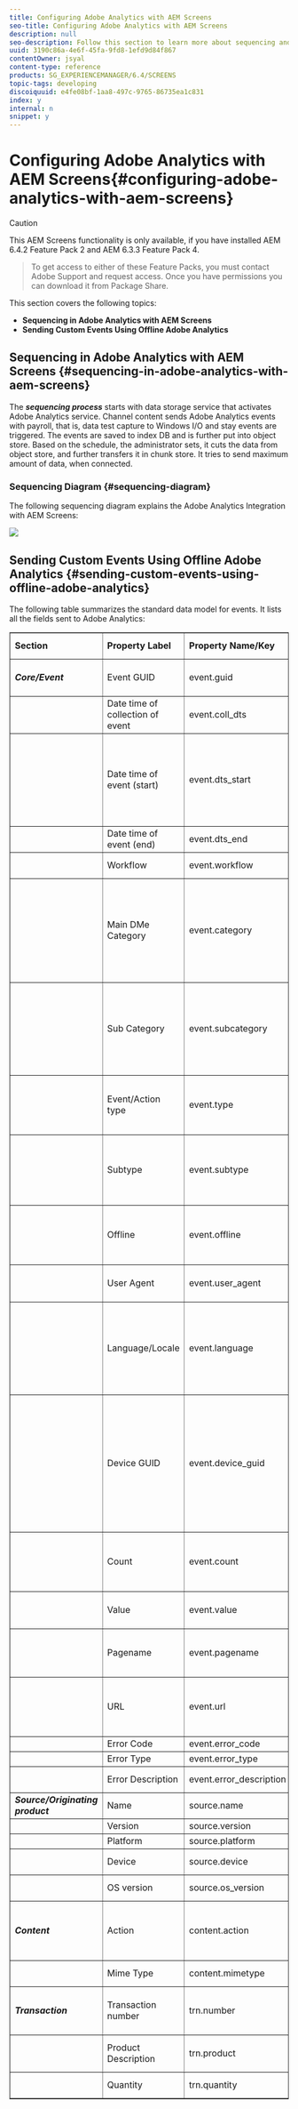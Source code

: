 ```yaml
---
title: Configuring Adobe Analytics with AEM Screens
seo-title: Configuring Adobe Analytics with AEM Screens
description: null
seo-description: Follow this section to learn more about sequencing and sending custom events using Offline Adobe Analytics 
uuid: 3190c86a-4e6f-45fa-9fd8-1efd9d84f867
contentOwner: jsyal
content-type: reference
products: SG_EXPERIENCEMANAGER/6.4/SCREENS
topic-tags: developing
discoiquuid: e4fe08bf-1aa8-497c-9765-86735ea1c831
index: y
internal: n
snippet: y
---
```


# Configuring Adobe Analytics with AEM Screens{#configuring-adobe-analytics-with-aem-screens}

>[!CAUTION]
>
>This AEM Screens functionality is only available, if you have installed AEM 6.4.2 Feature Pack 2 and AEM 6.3.3 Feature Pack 4.  

>
>To get access to either of these Feature Packs, you must contact Adobe Support and request access. Once you have permissions you can download it from Package Share.

This section covers the following topics:

* **Sequencing in Adobe Analytics with AEM Screens**
* **Sending Custom Events Using Offline Adobe Analytics**

## Sequencing in Adobe Analytics with AEM Screens {#sequencing-in-adobe-analytics-with-aem-screens}

The ***sequencing process*** starts with data storage service that activates Adobe Analytics service. Channel content sends Adobe Analytics events with payroll, that is, data test capture to Windows I/O and stay events are triggered. The events are saved to index DB and is further put into object store. Based on the schedule, the administrator sets, it cuts the data from object store, and further transfers it in chunk store. It tries to send maximum amount of data, when connected.

### Sequencing Diagram {#sequencing-diagram}

The following sequencing diagram explains the Adobe Analytics Integration with AEM Screens:

![](assets/analytics_chunking.png)

## Sending Custom Events Using Offline Adobe Analytics {#sending-custom-events-using-offline-adobe-analytics}

The following table summarizes the standard data model for events. It lists all the fields sent to Adobe Analytics:

<table border="1" cellpadding="1" cellspacing="0" width="100%"> 
 <tbody>
  <tr>
   <td><strong>Section</strong></td> 
   <td><strong>Property Label</strong></td> 
   <td><strong>Property Name/Key</strong></td> 
   <td><strong>Required</strong></td> 
   <td><strong>Data Type</strong></td> 
   <td><strong>Property Type</strong><br /> </td> 
   <td><strong>Description</strong></td> 
  </tr>
  <tr>
   <td><strong><em>Core/Event</em></strong></td> 
   <td>Event GUID</td> 
   <td>event.guid</td> 
   <td>recommended</td> 
   <td>string</td> 
   <td>UUID</td> 
   <td>Unique ID that identifies instance of an event</td> 
  </tr>
  <tr>
   <td> </td> 
   <td>Date time of collection of event</td> 
   <td>event.coll_dts</td> 
   <td>optional</td> 
   <td>string</td> 
   <td>timestamp - UTC</td> 
   <td>Collection date time</td> 
  </tr>
  <tr>
   <td> </td> 
   <td>Date time of event (start)</td> 
   <td>event.dts_start</td> 
   <td>recommended</td> 
   <td>string</td> 
   <td>timestamp - UTC</td> 
   <td>Event start date time, if you do NOT specify this, the event time will be assumed as the time it was received by the server</td> 
  </tr>
  <tr>
   <td> </td> 
   <td>Date time of event (end)</td> 
   <td>event.dts_end</td> 
   <td>optional</td> 
   <td>string</td> 
   <td>timestamp - UTC</td> 
   <td>Event completion date time</td> 
  </tr>
  <tr>
   <td> </td> 
   <td>Workflow</td> 
   <td>event.workflow</td> 
   <td>recommended</td> 
   <td>string</td> 
   <td> </td> 
   <td>Workflow name (Screens)</td> 
  </tr>
  <tr>
   <td> </td> 
   <td>Main DMe Category</td> 
   <td>event.category</td> 
   <td>required</td> 
   <td>string</td> 
   <td> </td> 
   <td>Main Category (DESKTOP, MOBILE, WEB, PROCESS, SDK, SERVICE, ECOSYSTEM) - Grouping of event types - <strong>We send Player</strong></td> 
  </tr>
  <tr>
   <td> </td> 
   <td>Sub Category</td> 
   <td>event.subcategory</td> 
   <td>recommended</td> 
   <td>string</td> 
   <td> </td> 
   <td>Sub Category- Section of a workflow or Area of a screen etc. (Recent Files, CC Files, Mobile creations, and so on.)</td> 
  </tr>
  <tr>
   <td> </td> 
   <td>Event/Action type</td> 
   <td>event.type</td> 
   <td>required</td> 
   <td>string</td> 
   <td> </td> 
   <td>Event Type (render, click, pinch, zoom) - Primary user action</td> 
  </tr>
  <tr>
   <td> </td> 
   <td>Subtype</td> 
   <td>event.subtype</td> 
   <td>recommended</td> 
   <td>string</td> 
   <td> </td> 
   <td>Event Sub Type (create, update, delete, publish etc.) - Additional details of the user action</td> 
  </tr>
  <tr>
   <td> </td> 
   <td>Offline</td> 
   <td>event.offline</td> 
   <td>optional</td> 
   <td>boolean</td> 
   <td> </td> 
   <td>Event was generated while action was offline/online (true/false)</td> 
  </tr>
  <tr>
   <td> </td> 
   <td>User Agent</td> 
   <td>event.user_agent</td> 
   <td>recommended (web properties)</td> 
   <td>string</td> 
   <td> </td> 
   <td>User agent</td> 
  </tr>
  <tr>
   <td> </td> 
   <td>Language/Locale</td> 
   <td>event.language</td> 
   <td>recommended</td> 
   <td>string</td> 
   <td> </td> 
   <td>User locale is a string based on the language-tagging conventions of RFC 3066 (for example, en-US, fr-FR, or es-ES)</td> 
  </tr>
  <tr>
   <td> </td> 
   <td>Device GUID</td> 
   <td>event.device_guid</td> 
   <td>optional</td> 
   <td>string<br /> </td> 
   <td>UUID</td> 
   <td>Identifies the Device GUID (e.g. machine ID or hash of IP address + subnet mask + network ID + useragent) - Here we will send the username of the player generated at registration time.</td> 
  </tr>
  <tr>
   <td> </td> 
   <td>Count</td> 
   <td>event.count</td> 
   <td>optional</td> 
   <td>number</td> 
   <td> </td> 
   <td>Number of times the event has occured - Here we send the video duration</td> 
  </tr>
  <tr>
   <td> </td> 
   <td>Value</td> 
   <td>event.value</td> 
   <td>optional</td> 
   <td>string</td> 
   <td> </td> 
   <td>Value of the event (e.g. settings on/off)</td> 
  </tr>
  <tr>
   <td> </td> 
   <td>Pagename</td> 
   <td>event.pagename</td> 
   <td>required for AA</td> 
   <td>string</td> 
   <td> </td> 
   <td>Adobe Analytics support for Custom Page Name</td> 
  </tr>
  <tr>
   <td> </td> 
   <td>URL</td> 
   <td>event.url</td> 
   <td>optional</td> 
   <td>string</td> 
   <td> </td> 
   <td>URL of the web property or mobile schema - must inclued fully qualified URL</td> 
  </tr>
  <tr>
   <td> </td> 
   <td>Error Code</td> 
   <td>event.error_code</td> 
   <td> </td> 
   <td>string</td> 
   <td> </td> 
   <td>Failure Code</td> 
  </tr>
  <tr>
   <td> </td> 
   <td>Error Type</td> 
   <td>event.error_type</td> 
   <td> </td> 
   <td>string</td> 
   <td> </td> 
   <td>Failure Type</td> 
  </tr>
  <tr>
   <td> </td> 
   <td>Error Description</td> 
   <td>event.error_description</td> 
   <td> </td> 
   <td>string</td> 
   <td> </td> 
   <td>Failure Description<br /> </td> 
  </tr>
  <tr>
   <td><strong><em>Source/Originating product</em></strong></td> 
   <td>Name</td> 
   <td>source.name</td> 
   <td>required</td> 
   <td>string</td> 
   <td> </td> 
   <td>App name (AEM Screens)</td> 
  </tr>
  <tr>
   <td> </td> 
   <td>Version</td> 
   <td>source.version</td> 
   <td>required</td> 
   <td>string</td> 
   <td> </td> 
   <td>Firmware version</td> 
  </tr>
  <tr>
   <td> </td> 
   <td>Platform</td> 
   <td>source.platform</td> 
   <td>required</td> 
   <td>string</td> 
   <td> </td> 
   <td>navigator.platform</td> 
  </tr>
  <tr>
   <td> </td> 
   <td>Device</td> 
   <td>source.device</td> 
   <td>required w/execeptions</td> 
   <td>string</td> 
   <td> </td> 
   <td>Player Name</td> 
  </tr>
  <tr>
   <td> </td> 
   <td>OS version</td> 
   <td>source.os_version</td> 
   <td>required w/execeptions</td> 
   <td>string</td> 
   <td> </td> 
   <td>O/S version</td> 
  </tr>
  <tr>
   <td><strong><em>Content</em></strong></td> 
   <td>Action</td> 
   <td>content.action</td> 
   <td>required</td> 
   <td>string</td> 
   <td> </td> 
   <td>The URL to the asset including the rendition that was actually played</td> 
  </tr>
  <tr>
   <td> </td> 
   <td>Mime Type</td> 
   <td>content.mimetype</td> 
   <td>optional</td> 
   <td>string</td> 
   <td> </td> 
   <td>Mime type of the content</td> 
  </tr>
  <tr>
   <td><strong><em>Transaction</em></strong></td> 
   <td>Transaction number</td> 
   <td>trn.number</td> 
   <td>required</td> 
   <td>string</td> 
   <td>UUID</td> 
   <td>Unique ID that preferably adheres to UUID v4</td> 
  </tr>
  <tr>
   <td> </td> 
   <td>Product Description</td> 
   <td>trn.product</td> 
   <td>required</td> 
   <td>string</td> 
   <td> </td> 
   <td>The URL to the asset (excluding rendition)</td> 
  </tr>
  <tr>
   <td> </td> 
   <td>Quantity</td> 
   <td>trn.quantity</td> 
   <td>required</td> 
   <td>string</td> 
   <td> </td> 
   <td>The duration of playback</td> 
  </tr>
 </tbody>
</table>

